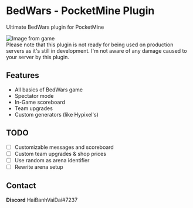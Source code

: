 # BedWars - PocketMine Plugin
Ultimate BedWars plugin for PocketMine 

![Image from game](https://i.imgur.com/X9zSs1u.png)</br>
Please note that this plugin is not ready for being used on production servers as it's still in development. I'm not aware of any damage caused to your server by this plugin.

## Features
- All basics of BedWars game
- Spectator mode
- In-Game scoreboard
- Team upgrades 
- Custom generators (like Hypixel's)

## TODO
- [ ] Customizable messages and scoreboard 
- [ ] Custom team upgrades & shop prices
- [ ] Use random as arena identifier
- [ ] Rewrite arena setup

## Contact
**Discord** HaiBanhVaiDai#7237
